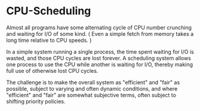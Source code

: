 # CPU-Scheduling

Almost all programs have some alternating cycle of CPU number crunching and waiting for I/O of some kind. ( Even a simple fetch from memory takes a long time relative to CPU speeds. )

In a simple system running a single process, the time spent waiting for I/O is wasted, and those CPU cycles are lost forever.
A scheduling system allows one process to use the CPU while another is waiting for I/O, thereby making full use of otherwise lost CPU cycles.

The challenge is to make the overall system as "efficient" and "fair" as possible, subject to varying and often dynamic conditions, and where "efficient" and "fair" are somewhat subjective terms, often subject to shifting priority policies.
